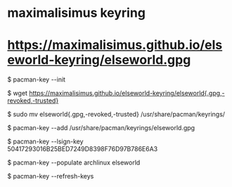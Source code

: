 # maximalisimus keyring
# https://maximalisimus.github.io/elseworld-keyring/elseworld.gpg

$ pacman-key --init

$ wget https://maximalisimus.github.io/elseworld-keyring/elseworld{.gpg,-revoked,-trusted}

$ sudo mv elseworld{.gpg,-revoked,-trusted} /usr/share/pacman/keyrings/

$ pacman-key --add /usr/share/pacman/keyrings/elseworld.gpg

$ pacman-key --lsign-key 50417293016B25BED7249D8398F76D97B786E6A3

$ pacman-key --populate archlinux elseworld

$ pacman-key --refresh-keys

